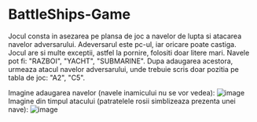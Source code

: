 # BattleShips-Game
Jocul consta in asezarea pe plansa de joc a navelor de lupta si atacarea navelor adversarului. Adeversarul este pc-ul, iar oricare poate castiga.
Jocul are si multe exceptii, astfel la pornire, folositi doar litere mari. Navele pot fi: "RAZBOI", "YACHT", "SUBMARINE". Dupa adaugarea acestora, urmeaza atacul navelor adversarului, unde trebuie scris doar pozitia pe tabla de joc: "A2", "C5".

Imagine adaugarea navelor (navele inamicului nu se vor vedea): ![image](https://user-images.githubusercontent.com/62211568/111191692-02609b00-85c1-11eb-8288-58890bebe223.png)
Imagine din timpul atacului (patratelele rosii simblizeaza prezenta unei nave): ![image](https://user-images.githubusercontent.com/62211568/111191919-3471fd00-85c1-11eb-9111-73246c6faf92.png)

